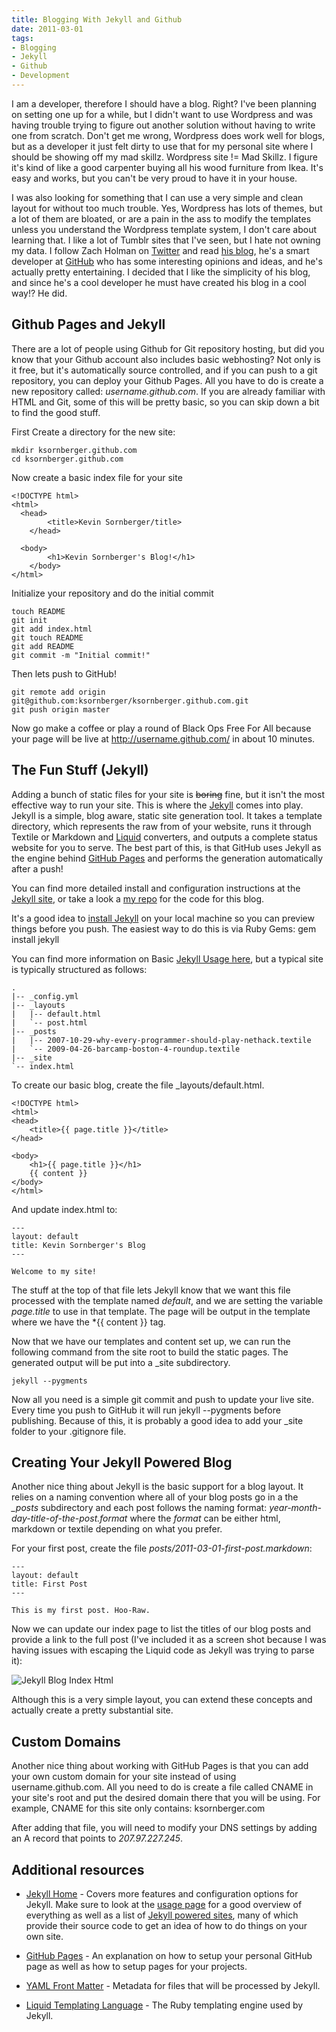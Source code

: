 ```yaml
---
title: Blogging With Jekyll and Github
date: 2011-03-01
tags:
- Blogging
- Jekyll
- Github
- Development
---
```


I am a developer, therefore I should have a blog. Right? I've been planning on setting one up for a while, but I didn't want to use Wordpress and was having trouble trying to figure out another solution without having to write one from scratch. Don't get me wrong, Wordpress does work well for blogs, but as a developer it just felt dirty to use that for my personal site where I should be showing off my mad skillz. Wordpress site != Mad Skillz. I figure it's kind of like a good carpenter buying all his wood furniture from Ikea. It's easy and works, but you can't be very proud to have it in your house.
<!-- excerpt -->


I was also looking for something that I can use a very simple and clean layout for without too much trouble. Yes, Wordpress has lots of themes, but a lot of them are bloated, or are a pain in the ass to modify the templates unless you understand the Wordpress template system, I don't care about learning that. I like a lot of Tumblr sites that I've seen, but I hate not owning my data. I follow Zach Holman on [Twitter](http://www.twitter.com/holman) and read [his blog](http://www.zachholman.com), he's a smart developer at [GitHub](http://www.github.com) who has some interesting opinions and ideas, and he's actually pretty entertaining. I decided that I like the simplicity of his blog, and since he's a cool developer he must have created his blog in a cool way!? He did.

## Github Pages and Jekyll

There are a lot of people using Github for Git repository hosting, but did you know that your Github account also includes basic webhosting? Not only is it free, but it's automatically source controlled, and if you can push to a git repository, you can deploy your Github Pages. All you have to do is create a new repository called: *username.github.com*. If you are already familiar with HTML and Git, some of this will be pretty basic, so you can skip down a bit to find the good stuff.

First Create a directory for the new site:
```
mkdir ksornberger.github.com
cd ksornberger.github.com
```

Now create a basic index file for your site
```
<!DOCTYPE html>
<html>
  <head>
		<title>Kevin Sornberger/title>
	</head>

  <body>
		<h1>Kevin Sornberger's Blog!</h1>
	</body>
</html>
```
Initialize your repository and do the initial commit
```
touch README
git init
git add index.html
git touch README
git add README
git commit -m "Initial commit!"
```

Then lets push to GitHub!
```
git remote add origin git@github.com:ksornberger/ksornberger.github.com.git
git push origin master
```

Now go make a coffee or play a round of Black Ops Free For All because your page will be live at http://username.github.com/ in about 10 minutes.


## The Fun Stuff (Jekyll)
Adding a bunch of static files for your site is <del>boring</del> fine, but it isn't the most effective way to run your site. This is where the [Jekyll](http://github.com/mojombo/jekyll) comes into play. Jekyll is a simple, blog aware, static site generation tool. It takes a template directory, which represents the raw from of your website, runs it through Textile or Markdown and [Liquid](http://liquidmarkup.org/) converters, and outputs a complete status website for you to serve. The best part of this, is that GitHub uses Jekyll as the engine behind [GitHub Pages](http://pages.github.com/) and performs the generation automatically after a push!

You can find more detailed install and configuration instructions at the [Jekyll site](http://jekyllrb.com/), or take a look a [my repo](http://www.github.com/ksornberger/ksornberger.github.com/) for the code for this blog.

It's a good idea to [install Jekyll](https://github.com/mojombo/jekyll/wiki/install) on your local machine so you can preview things before you push. The easiest way to do this is via Ruby Gems:
	gem install jekyll


You can find more information on Basic [Jekyll Usage here](https://github.com/mojombo/jekyll/wiki/usage), but a typical site is typically structured as follows:
```
.
|-- _config.yml
|-- _layouts
|   |-- default.html
|   `-- post.html
|-- _posts
|   |-- 2007-10-29-why-every-programmer-should-play-nethack.textile
|   `-- 2009-04-26-barcamp-boston-4-roundup.textile
|-- _site
`-- index.html
```

To create our basic blog, create the file _layouts/default.html.
```
<!DOCTYPE html>
<html>
<head>
	<title>{{ page.title }}</title>
</head>

<body>
	<h1>{{ page.title }}</h1>
	{{ content }}
</body>
</html>
```

And update index.html to:
```
---
layout: default
title: Kevin Sornberger's Blog
---

Welcome to my site!
```
The stuff at the top of that file lets Jekyll know that we want this file processed with the template named *default*, and we are setting the variable *page.title* to use in that template. The page will be output in the template where we have the *{{ content }} tag.

Now that we have our templates and content set up, we can run the following command from the site root to build the static pages. The generated output will be put into a _site subdirectory.
```
jekyll --pygments
```

Now all you need is a simple git commit and push to update your live site. Every time you push to GitHub it will run jekyll --pygments before publishing. Because of this, it is probably a good idea to add your _site folder to your .gitignore file.


## Creating Your Jekyll Powered Blog
Another nice thing about Jekyll is the basic support for a blog layout. It relies on a naming convention where all of your blog posts go in a the *_posts* subdirectory and each post follows the naming format: *year-month-day-title-of-the-post.format* where the *format* can be either html, markdown or textile depending on what you prefer.

For your first post, create the file *posts/2011-03-01-first-post.markdown*:
```
---
layout: default
title: First Post
---

This is my first post. Hoo-Raw.
```
Now we can update our index page to list the titles of our blog posts and provide a link to the full post (I've included it as a screen shot because I was having issues with escaping the Liquid code as Jekyll was trying to parse it):

<img src="/images/index.html-screenshot.png" alt="Jekyll Blog Index Html" title="The code snippet for the index of your Jekyll Powered blog"/>


Although this is a very simple layout, you can extend these concepts and actually create a pretty substantial site.

## Custom Domains
Another nice thing about working with GitHub Pages is that you can add your own custom domain for your site instead of using username.github.com. All you need to do is create a file called CNAME in your site's root and put the desired domain there that you will be using. For example, CNAME for this site only contains:
	ksornberger.com

After adding that file, you will need to modify your DNS settings by adding an A record that points to *207.97.227.245*.

## Additional resources
- [Jekyll Home](https://github.com/mojombo/jekyll) - Covers more features and configuration options for Jekyll. Make sure to look at the [usage page](http://wiki.github.com/mojombo/jekyll/usage) for a good overview of everything as well as a list of [Jekyll powered sites](https://github.com/mojombo/jekyll/wiki/sites), many of which provide their source code to get an idea of how to do things on your own site.

- [GitHub Pages](http://pages.github.com/) - An explanation on how to setup your personal GitHub page as well as how to setup pages for your projects.

- [YAML Front Matter](https://github.com/mojombo/jekyll/wiki/yaml-front-matter) - Metadata for files that will be processed by Jekyll.

- [Liquid Templating Language](http://www.liquidmarkup.org/) - The Ruby templating engine used by Jekyll.

